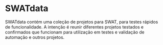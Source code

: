 # SWATdata

SWATdata contém uma coleção de projetos para SWAT, para testes rápidos de funcionalidade. A intenção é reunir diferentes projetos testados e confirmados que funcionam para utilização em testes e validação de automação e outros projetos.
